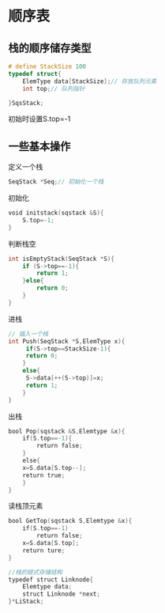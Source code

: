 # 顺序表

## 栈的顺序储存类型

```c
# define StackSize 100
typedef struct{
    ElemType data[StackSize];// 存放队列元素
    int top;// 队列指针

}SqsStack;
```
初始时设置S.top=-1

## 一些基本操作

定义一个栈

```c
SeqStack *Seq;// 初始化一个栈
```



初始化

```c
void initstack(sqstack &S){
    S.top=-1;
}
```

判断栈空

```c
int isEmptyStack(SeqStack *S){
    if (S->top==-1){
        return 1;
    }else{
        return 0;
    }
}
```



进栈

```c
// 插入一个栈
int Push(SeqStack *S,ElemType x){
     if(S->top==StackSize-1){
     return 0;
    }
    else{
     S->data[++(S->top)]=x;
     return 1;
    }
}
```

出栈
```c
bool Pop(sqstack &S,Elemtype &x){
    if(S.top==-1){
        return false;
    }
    else{
    x=S.data[S.top--];
    return true;
    }
}
```

读栈顶元素

```c
bool GetTop(sqstack S,Elemtype &x){
    if(S.top==-1)
        return false;
    x=S.data[S.top];
    return ture;
}
```
```c
//栈的链式存储结构
typedef struct Linknode{
    Elemtype data;
    struct Linknode *next;
}*LiStack;
```

